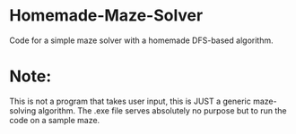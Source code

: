 # Homemade-Maze-Solver
Code for a simple maze solver with a homemade DFS-based algorithm.

# Note:
This is not a program that takes user input, this is JUST a generic maze-solving algorithm. The .exe file serves absolutely no purpose but to run the code on a sample maze.
